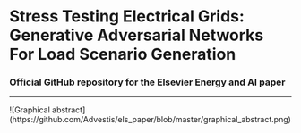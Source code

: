 # Stress Testing Electrical Grids: Generative Adversarial Networks For Load Scenario Generation
### Official GitHub repository for the Elsevier Energy and AI paper
 <hr style="border:1x solid gray">
![Graphical abstract](https://github.com/Advestis/els_paper/blob/master/graphical_abstract.png)
